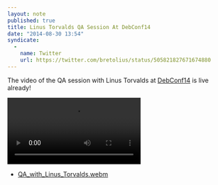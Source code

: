 ```yaml
---
layout: note
published: true
title: Linus Torvalds QA Session At DebConf14
date: "2014-08-30 13:54"
syndicate:
  -
    name: Twitter
    url: https://twitter.com/bretolius/status/505821827671674880
---
```


The video of the QA session with Linus Torvalds at [DebConf14](http://debconf14.debconf.org) is live already!

<video src="http://meetings-archive.debian.net/pub/debian-meetings/2014/debconf14/webm/QA_with_Linus_Torvalds.webm">
  Sorry, your browser doesn't support embedded videos,
  but don't worry, you can <a href="http://meetings-archive.debian.net/pub/debian-meetings/2014/debconf14/webm/QA_with_Linus_Torvalds.webm">download it</a>
  and watch it with your favorite video player!
</video>

- [QA_with_Linus_Torvalds.webm](http://meetings-archive.debian.net/pub/debian-meetings/2014/debconf14/webm/QA_with_Linus_Torvalds.webm)